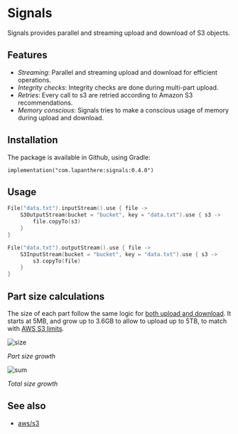 # Signals

Signals provides parallel and streaming upload and download of S3 objects.

## Features

- *Streaming*: Parallel and streaming upload and download for efficient operations.
- *Integrity checks*: Integrity checks are done during multi-part upload.
- *Retries*: Every call to s3 are retried according to Amazon S3 recommendations.
- *Memory conscious*: Signals tries to make a conscious usage of memory during upload and download.

## Installation 

The package is available in Github, using Gradle:

```
implementation("com.lapanthere:signals:0.4.0")
```

## Usage

```kotlin
File("data.txt").inputStream().use { file -> 
    S3OutputStream(bucket = "bucket", key = "data.txt").use { s3 ->
        file.copyTo(s3)
    }
}

File("data.txt").outputStream().use { file -> 
    S3InputStream(bucket = "bucket", key = "data.txt").use { s3 -> 
        s3.copyTo(file)
    }
}
```

## Part size calculations

The size of each part follow the same logic for [both upload and download](https://docs.aws.amazon.com/AmazonS3/latest/dev/optimizing-performance-guidelines.html#optimizing-performance-guidelines-get-range). It starts at 5MB, and grow up to 3.6GB to allow to upload up to 5TB, to match with [AWS S3 limits](https://docs.aws.amazon.com/AmazonS3/latest/dev/qfacts.html).


![size](https://user-images.githubusercontent.com/44535/71637075-8e221d80-2bef-11ea-9a79-db01e7b87bc7.png)

_Part size growth_

![sum](https://user-images.githubusercontent.com/44535/71637076-92e6d180-2bef-11ea-9335-88e36efa1a0b.png)

_Total size growth_


## See also

* [aws/s3](https://github.com/cyberdelia/aws/tree/master/s3)
